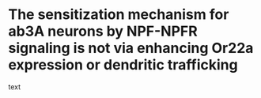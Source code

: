 # The sensitization mechanism for ab3A neurons by NPF-NPFR signaling is not via enhancing Or22a expression or dendritic trafficking

text